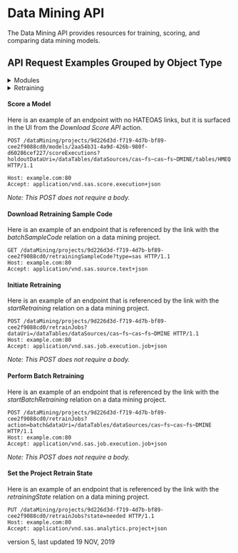 # Data Mining API
The Data Mining API provides resources for training, scoring, and comparing data mining models.

## API Request Examples Grouped by Object Type

<details>
<summary>Modules</summary>

* [Score a model](#score-model)
</details>

<details>
<summary>Retraining</summary>

* [Download retraining sample code](#download-retraining-sample-code)
* [Initiate retraining](#initiate-retraining)
* [Perform batch retraining](#perform-batch-retraining)
* [Set the project retrain state](#set-project-retrain-state)
</details>


#### <a name='score-model'>Score a Model</a>
Here is an example of an endpoint with no HATEOAS links, but it is surfaced in the UI from the *Download Score API* action.
```
POST /dataMining/projects/9d226d3d-f719-4d7b-bf89-cee2f9088cd0/models/2aa54b31-4a9d-426b-980f-d60286cef227/scoreExecutions?holdoutDataUri=/dataTables/dataSources/cas~fs~cas~fs~DMINE/tables/HMEQ HTTP/1.1

Host: example.com:80
Accept: application/vnd.sas.score.execution+json
```
*Note: This POST does not require a body.*


#### <a name='download-retraining-sample-code'>Download Retraining Sample Code</a>
Here is an example of an endpoint that is referenced by the link with the *batchSampleCode* relation on a data mining project.
```
GET /dataMining/projects/9d226d3d-f719-4d7b-bf89-cee2f9088cd0/retrainingSampleCode?type=sas HTTP/1.1
Host: example.com:80
Accept: application/vnd.sas.source.text+json
```

#### <a name='initiate-retraining'>Initiate Retraining</a>
Here is an example of an endpoint that is referenced by the link with the *startRetraining* relation on a data mining project.
```
POST /dataMining/projects/9d226d3d-f719-4d7b-bf89-cee2f9088cd0/retrainJobs?dataUri=/dataTables/dataSources/cas~fs~cas~fs~DMINE HTTP/1.1
Host: example.com:80
Accept: application/vnd.sas.job.execution.job+json
```
*Note: This POST does not require a body.*

#### <a name='perform-batch-retraining'>Perform Batch Retraining</a>
Here is an example of an endpoint that is referenced by the link with the *startBatchRetraining* relation on a data mining project.
```
POST /dataMining/projects/9d226d3d-f719-4d7b-bf89-cee2f9088cd0/retrainJobs?action=batch&dataUri=/dataTables/dataSources/cas~fs~cas~fs~DMINE HTTP/1.1
Host: example.com:80
Accept: application/vnd.sas.job.execution.job+json
```
*Note: This POST does not require a body.*

#### <a name='set-project-retrain-state'>Set the Project Retrain State</a>
Here is an example of an endpoint that is referenced by the link with the *retrainingState* relation on a data mining project.

```
PUT /dataMining/projects/9d226d3d-f719-4d7b-bf89-cee2f9088cd0/retrainJobs?state=needed HTTP/1.1
Host: example.com:80
Accept: application/vnd.sas.analytics.project+json
```


version 5, last updated 19 NOV, 2019
